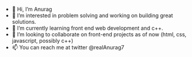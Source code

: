 - 👋 Hi, I’m Anurag
- 👀 I’m interested in problem solving and working on building great solutions.
- 🌱 I’m currently learning front end web development and c++.
- 💞️ I’m looking to collaborate on front-end projects as of now (html, css, javascript, possibly c++)
- 📫 You can reach me at twitter @realAnurag7

<!---
Anuragk7/Anuragk7 is a ✨ special ✨ repository because its `README.md` (this file) appears on your GitHub profile.
You can click the Preview link to take a look at your changes.
--->
